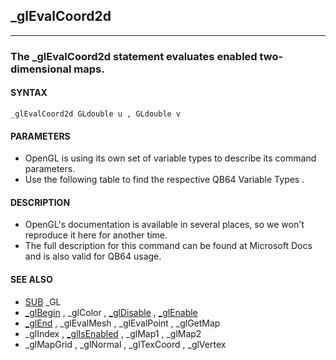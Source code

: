 ## _glEvalCoord2d
---

### The _glEvalCoord2d statement evaluates enabled two-dimensional maps.

#### SYNTAX

`_glEvalCoord2d GLdouble u , GLdouble v`

#### PARAMETERS
* OpenGL is using its own set of variable types to describe its command parameters.
* Use the following table to find the respective QB64 Variable Types .


#### DESCRIPTION
* OpenGL's documentation is available in several places, so we won't reproduce it here for another time.
* The full description for this command can be found at Microsoft Docs and is also valid for QB64 usage.


#### SEE ALSO
* [SUB](./SUB.md) _GL
* [_glBegin](./_glBegin.md) , _glColor , [_glDisable](./_glDisable.md) , [_glEnable](./_glEnable.md)
* [_glEnd](./_glEnd.md) , _glEvalMesh , _glEvalPoint , _glGetMap
* _glIndex , [_glIsEnabled](./_glIsEnabled.md) , _glMap1 , _glMap2
* _glMapGrid , _glNormal , _glTexCoord , _glVertex
